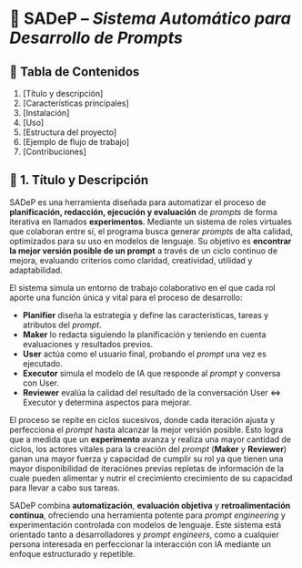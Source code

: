 # 🚀 **SADeP** – *Sistema Automático para Desarrollo de Prompts*

## 📑 **Tabla de Contenidos**

1. [Título y descripción]
2. [Características principales]
3. [Instalación]
4. [Uso]
5. [Estructura del proyecto]
6. [Ejemplo de flujo de trabajo]
7. [Contribuciones]

## 📜 **1. Título y Descripción**
SADeP es una herramienta diseñada para automatizar el proceso de **planificación, redacción, ejecución y evaluación** de *prompts* de forma iterativa en llamados **experimentos**.
Mediante un sistema de roles virtuales que colaboran entre sí, el programa busca generar *prompts* de alta calidad, optimizados para su uso en modelos de lenguaje.
Su objetivo es **encontrar la mejor versión posible de un prompt** a través de un ciclo continuo de mejora, evaluando criterios como claridad, creatividad, utilidad y adaptabilidad.

El sistema simula un entorno de trabajo colaborativo en el que cada rol aporte una función única y vital para el proceso de desarrollo:
* **Planifier** diseña la estrategia y define las caracteristicas, tareas y atributos del *prompt*.
* **Maker** lo redacta siguiendo la planificación y teniendo en cuenta evaluaciones y resultados previos.
* **User** actúa como el usuario final, probando el *prompt* una vez es ejecutado.
* **Executor** simula el modelo de IA que responde al *prompt* y conversa con User.
* **Reviewer** evalúa la calidad del resultado de la conversación User <=> Executor y determina aspectos para mejorar.

El proceso se repite en ciclos sucesivos, donde cada iteración ajusta y perfecciona el *prompt* hasta alcanzar la mejor versión posible.
Esto logra que a medida que un **experimento** avanza y realiza una mayor cantidad de ciclos, los actores vitales para la creación del *prompt* (**Maker** y **Reviewer**) ganan una mayor fuerza y capacidad de cumplir su rol ya que tienen una mayor disponibilidad de iteraciónes previas repletas de información de la cuale pueden alimentar y nutrir el crecimiento crecimiento de su capacidad para llevar a cabo sus tareas.

SADeP combina **automatización**, **evaluación objetiva** y **retroalimentación continua**, ofreciendo una herramienta potente para *prompt engineering* y experimentación controlada con modelos de lenguaje.
Este sistema está orientado tanto a desarrolladores y *prompt engineers*, como a cualquier persona interesada en perfeccionar la interacción con IA mediante un enfoque estructurado y repetible.

